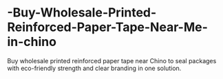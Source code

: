 # -Buy-Wholesale-Printed-Reinforced-Paper-Tape-Near-Me-in-chino
Buy wholesale printed reinforced paper tape near Chino to seal packages with eco-friendly strength and clear branding in one solution.
